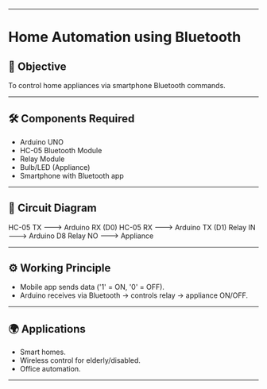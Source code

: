 
---

# Home Automation using Bluetooth

## 🎯 Objective  
To control home appliances via smartphone Bluetooth commands.

---

## 🛠 Components Required  
- Arduino UNO  
- HC-05 Bluetooth Module  
- Relay Module  
- Bulb/LED (Appliance)  
- Smartphone with Bluetooth app  

---

## 🔌 Circuit Diagram  

HC-05 TX ---> Arduino RX (D0)
HC-05 RX ---> Arduino TX (D1)
Relay IN ---> Arduino D8
Relay NO ---> Appliance



---

## ⚙️ Working Principle  
- Mobile app sends data ('1' = ON, '0' = OFF).  
- Arduino receives via Bluetooth → controls relay → appliance ON/OFF.  

---

## 🌍 Applications  
- Smart homes.  
- Wireless control for elderly/disabled.  
- Office automation.  

---

